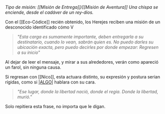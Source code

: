 _Tipo de misión: [[Misión de Entrega]]/[[Misión de  Aventura]]_
_Una chispa se enciende, desde el cadáver de un rey-dios._

Con el [[Eco-Códice]] recién obtenido, los Herejes reciben una misión de un desconocido identificado cómo V

>_"Esta carga es sumamente importante, deben entregarla a su destinatario, cuando lo vean, sabrán quien es. No puedo darles su ubicación exacta, pero puedo decirles por donde empezar: Regresen a su inicio"_

Al dejar de leer el mensaje, y mirar a sus alrededores, verán como apareció un farol, sin ninguna causa.

Si regresan con [[Nico]], esta actuara distinto, su expresión y postura serian rígidas, como si [|ALGO|](Una%20Voz%20Misteriosa) hablara con su cara.

>_"Ese lugar, donde la libertad nació, donde el regia. Donde la libertad, murió."_

Solo repitiera esta frase, no importa que le digan.